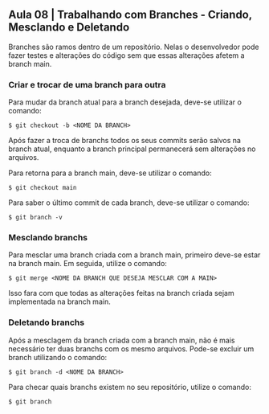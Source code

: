 ## Aula 08 | Trabalhando com Branches - Criando, Mesclando e Deletando

Branches são ramos dentro de um repositório. Nelas o desenvolvedor pode fazer testes e alterações do código sem que essas alterações afetem a branch main.

### Criar e trocar de uma branch para outra

Para mudar da branch atual para a branch desejada, deve-se utilizar o comando:

```
$ git checkout -b <NOME DA BRANCH>
```
Após fazer a troca de branchs todos os seus commits serão salvos na branch atual, enquanto a branch principal permanecerá sem alterações no arquivos.

Para retorna para a branch main, deve-se utilizar o comando:
```
$ git checkout main
```
Para saber o último commit de cada branch, deve-se utilizar o comando:
```
$ git branch -v
```
### Mesclando branchs
Para mesclar uma branch criada com a branch main, primeiro deve-se estar na branch main. Em seguida, utilize o comando:
```
$ git merge <NOME DA BRANCH QUE DESEJA MESCLAR COM A MAIN>
```
Isso fara com que todas as alterações feitas na branch criada sejam implementada na branch main.

### Deletando branchs
Após a mesclagem da branch criada com a branch main, não é mais necessário ter duas branchs com os mesmo arquivos. Pode-se excluir um branch utilizando o comando:
```
$ git branch -d <NOME DA BRANCH>
```
Para checar quais branchs existem no seu repositório, utilize o comando:
```
$ git branch
```